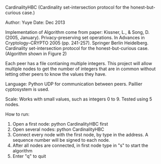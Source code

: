 
CardinalityHBC
(Cardinality set-intersection protocol for the honest-but-curious case.)

Author: Yuye 
Date: Dec 2013

Implementation of Algorithm come from paper:
Kissner, L., & Song, D. (2005, January). Privacy-preserving set operations. In Advances in Cryptology–CRYPTO 2005 (pp. 241-257). Springer Berlin Heidelberg.
Cardinality set-intersection protocol for the honest-but-curious case. (Algorithm shown in Figure 2)


Each peer has a file contianing multiple integers. This project will allow multiple nodes to get the number of integers that are in common without letting other peers to know the values they have. 

Language: Python
UDP for communication between peers. 
Paillier cyptosystem is used. 

Scale:
Works with small values, such as integers 0 to 9. Tested using 5 nodes. 

How to run:

1. Open a first node: python CardinalityHBC first
2. Open several nodes: python CardinalityHBC
3. Connect every node with the first node, by type in the address. A sequence number will be signed to each node. 
4. After all nodes are connected, in first node type in "s" to start the algorithm
5. Enter "q" to quit

